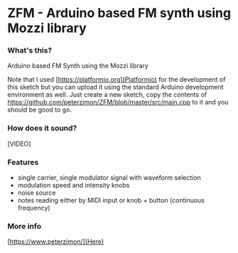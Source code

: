 # ZFM - Arduino based FM synth using Mozzi library

### What's this?

Arduino based FM Synth using the Mozzi library

Note that I used [https://platformio.org](Platformio) for the development of this sketch but you can upload it using the standard Arduino development environment as well. Just create a new sketch, copy the contents of https://github.com/peterzimon/ZFM/blob/master/src/main.cpp to it and you should be good to go.

### How does it sound?

[VIDEO]

### Features

- single carrier, single modulator signal with waveform selection
- modulation speed and intensity knobs
- noise source
- notes reading either by MIDI input or knob + button (continuous frequency)

### More info

[https://www.peterzimon/](Here)
